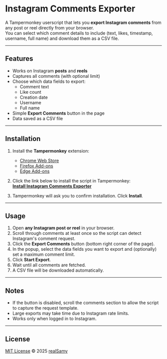 # Instagram Comments Exporter

A Tampermonkey userscript that lets you **export Instagram comments** from any post or reel directly from your browser.  
You can select which comment details to include (text, likes, timestamp, username, full name) and download them as a CSV file.

---

## Features

- Works on Instagram **posts** and **reels**
- Captures all comments (with optional limit)
- Choose which data fields to export:
  - Comment text
  - Like count
  - Creation date
  - Username
  - Full name
- Simple **Export Comments** button in the page
- Data saved as a CSV file

---

## Installation

1. Install the **Tampermonkey** extension:
   - [Chrome Web Store](https://chrome.google.com/webstore/detail/tampermonkey/dhdgffkkebhmkfjojejmpbldmpobfkfo)
   - [Firefox Add-ons](https://addons.mozilla.org/firefox/addon/tampermonkey/)
   - [Edge Add-ons](https://microsoftedge.microsoft.com/addons/detail/tampermonkey/iikmkjmpaadaobahmlepeloendndfphd)

2. Click the link below to install the script in Tampermonkey:  
   [**Install Instagram Comments Exporter**](https://raw.githubusercontent.com/realSamy/instagram-comment-exporter/main/comment-exporter.user.js)

3. Tampermonkey will ask you to confirm installation. Click **Install**.

---

## Usage

1. Open **any Instagram post or reel** in your browser.
2. Scroll through comments at least once so the script can detect Instagram's comment request.
3. Click the **Export Comments** button (bottom right corner of the page).
4. In the popup, select the data fields you want to export and (optionally) set a maximum comment limit.
5. Click **Start Export**.
6. Wait until all comments are fetched.
7. A CSV file will be downloaded automatically.

---

## Notes

- If the button is disabled, scroll the comments section to allow the script to capture the request template.
- Large exports may take time due to Instagram rate limits.
- Works only when logged in to Instagram.

---

## License

[MIT License](https://github.com/realSamy/instagram-comment-exporter/blob/main/LICENSE) © 2025 [realSamy](https://github.com/realSamy)
